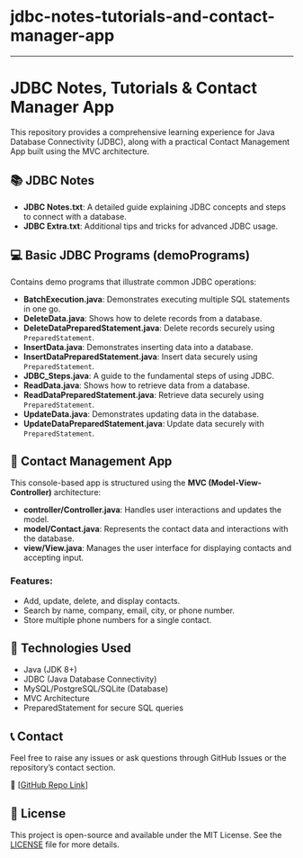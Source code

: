# jdbc-notes-tutorials-and-contact-manager-app
-----------------------------------------------
# JDBC Notes, Tutorials & Contact Manager App

This repository provides a comprehensive learning experience for Java Database Connectivity (JDBC), along with a practical Contact Management App built using the MVC architecture.

## 📚 JDBC Notes

- **JDBC Notes.txt**: A detailed guide explaining JDBC concepts and steps to connect with a database.
- **JDBC Extra.txt**: Additional tips and tricks for advanced JDBC usage.

## 💻 Basic JDBC Programs (demoPrograms)

Contains demo programs that illustrate common JDBC operations:

- **BatchExecution.java**: Demonstrates executing multiple SQL statements in one go.
- **DeleteData.java**: Shows how to delete records from a database.
- **DeleteDataPreparedStatement.java**: Delete records securely using `PreparedStatement`.
- **InsertData.java**: Demonstrates inserting data into a database.
- **InsertDataPreparedStatement.java**: Insert data securely using `PreparedStatement`.
- **JDBC_Steps.java**: A guide to the fundamental steps of using JDBC.
- **ReadData.java**: Shows how to retrieve data from a database.
- **ReadDataPreparedStatement.java**: Retrieve data securely using `PreparedStatement`.
- **UpdateData.java**: Demonstrates updating data in the database.
- **UpdateDataPreparedStatement.java**: Update data securely with `PreparedStatement`.

## 📱 Contact Management App

This console-based app is structured using the **MVC (Model-View-Controller)** architecture:

- **controller/Controller.java**: Handles user interactions and updates the model.
- **model/Contact.java**: Represents the contact data and interactions with the database.
- **view/View.java**: Manages the user interface for displaying contacts and accepting input.

### Features:
- Add, update, delete, and display contacts.
- Search by name, company, email, city, or phone number.
- Store multiple phone numbers for a single contact.

## 🔧 Technologies Used

- Java (JDK 8+)
- JDBC (Java Database Connectivity)
- MySQL/PostgreSQL/SQLite (Database)
- MVC Architecture
- PreparedStatement for secure SQL queries

## 📞 Contact

Feel free to raise any issues or ask questions through GitHub Issues or the repository’s contact section.

🔗 [[GitHub Repo Link](https://github.com/giriraj-g0511/jdbc-notes-tutorials-and-contact-manager-app)]

## 📝 License

This project is open-source and available under the MIT License. See the [LICENSE](LICENSE) file for more details.
